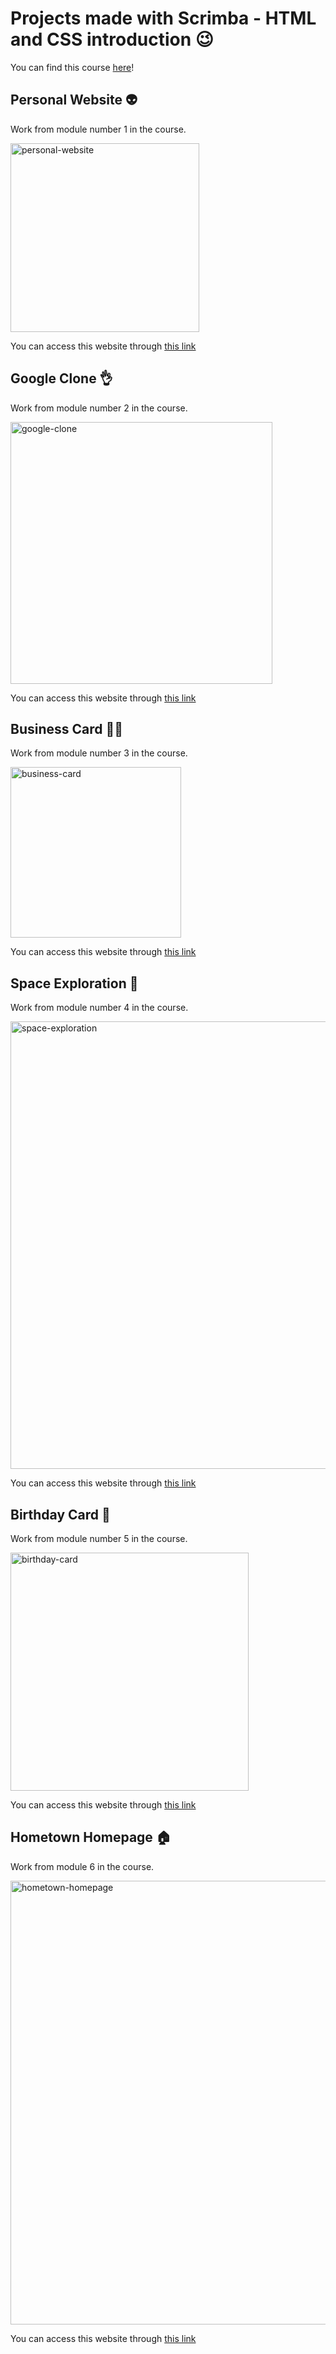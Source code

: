 # Projects made with Scrimba - HTML and CSS introduction 😉

You can find this course [here](https://scrimba.com/learn/htmlandcss)!

## Personal Website 👽
Work from module number 1 in the course.

<img width="302" alt="personal-website" src="https://github.com/DaphLie/html_css_scrimba/assets/106819719/3df3811d-b1bd-4e3b-8011-57fbca8f0cd8">



You can access this website through [this link](https://inquisitive-tartufo-cc4606.netlify.app)

## Google Clone 👌
Work from module number 2 in the course.

<img width="419" alt="google-clone" src="https://github.com/DaphLie/html_css_scrimba/assets/106819719/75f429f3-3b39-4ff7-a033-a9d4d2ec195d">

You can access this website through [this link](https://snazzy-alfajores-dc043e.netlify.app/)

## Business Card 🙋‍♀️
Work from module number 3 in the course.

<img width="273" alt="business-card" src="https://github.com/DaphLie/html_css_scrimba/assets/106819719/d051b363-6157-4906-b082-d79ac1709c8c">

You can access this website through [this link](https://cheery-pie-d2a0c5.netlify.app/)

## Space Exploration 🚀
Work from module number 4 in the course.

<img width="716" alt="space-exploration" src="https://github.com/DaphLie/html_css_scrimba/assets/106819719/28697184-f21c-48be-9bab-d377dd34332c">

You can access this website through [this link](https://idyllic-hotteok-936a7a.netlify.app/)

## Birthday Card 🎂
Work from module number 5 in the course.

<img width="381" alt="birthday-card" src="https://github.com/DaphLie/html_css_scrimba/assets/106819719/3bcc8d4b-7b85-4206-8b6a-9ac099e75165">

You can access this website through [this link](https://silver-gecko-771529.netlify.app/)

## Hometown Homepage 🏠
Work from module 6 in the course.

<img width="710" alt="hometown-homepage" src="https://github.com/DaphLie/html_css_scrimba/assets/106819719/d10e3c75-6e19-453c-ba74-99311067c84c">

You can access this website through [this link](https://scintillating-seahorse-37a7c6.netlify.app/)
